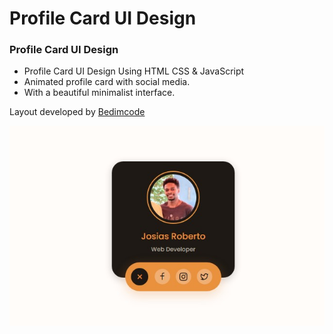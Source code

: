 # Profile Card UI Design

### Profile Card UI Design

- Profile Card UI Design Using HTML CSS & JavaScript
- Animated profile card with social media.
- With a beautiful minimalist interface.

Layout developed by [Bedimcode](https://www.youtube.com/c/Bedimcode)

![preview img](/preview.jpg)
